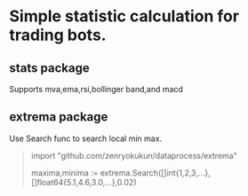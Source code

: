 # Simple statistic calculation for trading bots.
## stats package
Supports mva,ema,rsi,bollinger band,and macd
## extrema package
Use Search func to search local min max.
> import "github.com/zenryokukun/dataprocess/extrema"
> 
> maxima,minima := extrema.Search([]int{1,2,3,...},[]float64{5.1,4.6,3.0,...},0.02)
